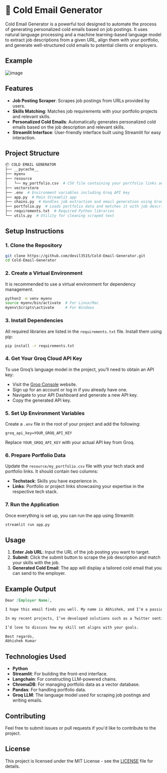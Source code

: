 
# 📧 Cold Email Generator

Cold Email Generator is a powerful tool designed to automate the process of generating personalized cold emails based on job postings. It uses natural language processing and a machine learning-based language model to extract job descriptions from a given URL, align them with your portfolio, and generate well-structured cold emails to potential clients or employers.

## Example

![image](https://github.com/user-attachments/assets/3834e129-7d2a-4b0f-afa8-b55edafd12e5)


## Features
- **Job Posting Scraper**: Scrapes job postings from URLs provided by users.
- **Skills Matching**: Matches job requirements with your portfolio projects and relevant skills.
- **Personalized Cold Emails**: Automatically generates personalized cold emails based on the job description and relevant skills.
- **Streamlit Interface**: User-friendly interface built using Streamlit for easy interaction.

## Project Structure
```bash
📦 COLD EMAIL GENERATOR
├── __pycache__
├── myenv
├── resource
│   └── my_portfolio.csv  # CSV file containing your portfolio links and tech stack
├── vectorstore
├── .env  # Environment variables including Groq API key
├── app.py  # Main Streamlit app
├── chains.py  # Handles job extraction and email generation using Groq LLM
├── portfolio.py  # Loads portfolio data and matches it with job descriptions
├── requirements.txt  # Required Python libraries
└── utils.py  # Utility for cleaning scraped text
```

## Setup Instructions

### 1. Clone the Repository
```bash
git clone https://github.com/devil3515/Cold-Email-Generator.git
cd Cold-Email-Generator
```

### 2. Create a Virtual Environment
It is recommended to use a virtual environment for dependency management.

```bash
python3 -m venv myenv
source myenv/bin/activate  # For Linux/Mac
myenv\Scripts\activate     # For Windows
```

### 3. Install Dependencies
All required libraries are listed in the `requirements.txt` file. Install them using pip:

```bash
pip install -r requirements.txt
```


### 4. Get Your Groq Cloud API Key
To use Groq’s language model in the project, you’ll need to obtain an API key:

- Visit the [Groq Console](https://console.groq.com/) website.
- Sign up for an account or log in if you already have one.
- Navigate to your API Dashboard and generate a new API key.
- Copy the generated API key.



### 5. Set Up Environment Variables
Create a `.env` file in the root of your project and add the following:

```
groq_api_key=YOUR_GROQ_API_KEY
```

Replace `YOUR_GROQ_API_KEY` with your actual API key from Groq.



### 6. Prepare Portfolio Data
Update the `resource/my_portfolio.csv` file with your tech stack and portfolio links. It should contain two columns:
- **Techstack**: Skills you have experience in.
- **Links**: Portfolio or project links showcasing your expertise in the respective tech stack.

### 7. Run the Application
Once everything is set up, you can run the app using Streamlit:

```bash
streamlit run app.py
```

## Usage
1. **Enter Job URL**: Input the URL of the job posting you want to target.
2. **Submit**: Click the submit button to scrape the job description and match your skills with the job.
3. **Generated Cold Email**: The app will display a tailored cold email that you can send to the employer.

## Example Output

```markdown
Dear [Employer Name],

I hope this email finds you well. My name is Abhishek, and I’m a passionate machine learning enthusiast. I came across your job posting for a [Job Role] and was excited to see that the position involves [Skill 1], [Skill 2], and [Skill 3].

In my recent projects, I’ve developed solutions such as a Twitter sentiment analysis model and a house price prediction system using neural networks. I believe my experience and passion for predictive modeling and data analysis would allow me to contribute significantly to [Company Name] in tackling [Company's Needs].

I’d love to discuss how my skill set aligns with your goals.

Best regards,  
Abhishek Kumar
```

## Technologies Used
- **Python**
- **Streamlit**: For building the front-end interface.
- **Langchain**: For constructing LLM-powered chains.
- **ChromaDB**: For managing portfolio data as a vector database.
- **Pandas**: For handling portfolio data.
- **Groq LLM**: The language model used for scraping job postings and writing emails.

## Contributing
Feel free to submit issues or pull requests if you'd like to contribute to the project.

## License
This project is licensed under the MIT License - see the [LICENSE](LICENSE) file for details.
